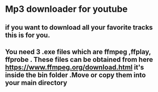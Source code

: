 # Mp3 downloader for youtube

## if you want to download all your favorite tracks this is for you.
## You need 3 .exe files which are ffmpeg ,ffplay, ffprobe . These files can be obtained from here https://www.ffmpeg.org/download.html it's inside the bin folder .Move or copy them into your main directory
